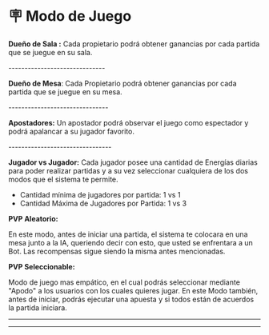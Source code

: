 # 🪧 Modo de Juego

**Dueño de Sala :** Cada propietario podrá obtener ganancias por cada partida que se juegue  en su sala.

\------------------------------

**Dueño de Mesa**: Cada Propietario podrá obtener ganancias por cada partida que se juegue en su mesa.

\-------------------------------

**Apostadores:** Un apostador podrá observar el juego como espectador y podrá apalancar a su jugador favorito.

\--------------------------------

**Jugador vs Jugador:** Cada jugador posee una cantidad de Energías diarias para poder realizar partidas y a su vez seleccionar cualquiera de los dos modos que el sistema te permite.&#x20;

* Cantidad mínima de jugadores por partida: 1 vs 1
* Cantidad Máxima de Jugadores por Partida: 1 vs 3

**PVP Aleatorio:**

En este modo, antes de iniciar una partida, el sistema te colocara en una mesa junto a la IA, queriendo decir con esto, que usted se enfrentara a un Bot. Las recompensas sigue siendo la misma antes mencionadas.

**PVP Seleccionable:**

Modo de juego mas empático, en el cual podrás seleccionar mediante "Apodo" a los usuarios con los cuales quieres jugar. En este Modo también, antes de iniciar, podrás ejecutar una apuesta y si todos están de acuerdos la partida iniciara.

****

****

